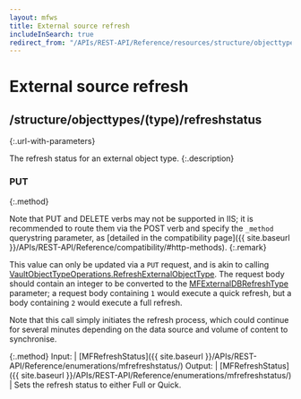 ```yaml
---
layout: mfws
title: External source refresh
includeInSearch: true
redirect_from: "/APIs/REST-API/Reference/resources/structure/objecttypes/type/refreshstatus.html"
---
```


# External source refresh

## /structure/objecttypes/(type)/refreshstatus
{:.url-with-parameters}

The refresh status for an external object type. 
{:.description}

### PUT
{:.method}

Note that PUT and DELETE verbs may not be supported in IIS; it is recommended to route them via the POST verb and specify the `_method` querystring parameter, as [detailed in the compatibility page]({{ site.baseurl }}/APIs/REST-API/Reference/compatibility/#http-methods).
{:.remark}

This value can only be updated via a `PUT` request, and is akin to calling [VaultObjectTypeOperations.RefreshExternalObjectType](https://www.m-files.com/api/documentation/latest/index.html#MFilesAPI~VaultObjectTypeOperations~RefreshExternalObjectType.html).  The request body should contain an integer to be converted to the [MFExternalDBRefreshType](https://www.m-files.com/api/documentation/latest/index.html#MFilesAPI~MFExternalDBRefreshType.html) parameter; a request body containing `1` would execute a quick refresh, but a body containing `2` would execute a full refresh.

Note that this call simply initiates the refresh process, which could continue for several minutes depending on the data source and volume of content to synchronise.

{:.method}
Input: | [MFRefreshStatus]({{ site.baseurl }}/APIs/REST-API/Reference/enumerations/mfrefreshstatus/)
Output: | [MFRefreshStatus]({{ site.baseurl }}/APIs/REST-API/Reference/enumerations/mfrefreshstatus/)
| Sets the refresh status to either Full or Quick.